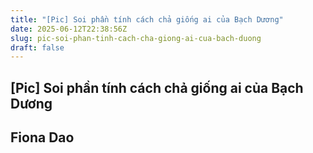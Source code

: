 ```yaml
---
title: "[Pic] Soi phần tính cách chả giống ai của Bạch Dương"
date: 2025-06-12T22:38:56Z
slug: pic-soi-phan-tinh-cach-cha-giong-ai-cua-bach-duong
draft: false
---
```


## [Pic] Soi phần tính cách chả giống ai của Bạch Dương

## Fiona Dao

